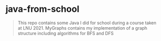 # java-from-school

> This repo contains some Java I did for school during a course taken at LNU 2021.
> MyGraphs contains my implementation of a graph structure including algorithms for BFS and DFS
